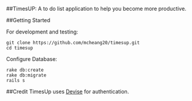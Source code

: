 ##TimesUP: A to do list application to help you become more productive.

##Getting Started

For development and testing:

```
git clone https://github.com/mcheang20/timesup.git
cd timesup
```
Configure Database:
```
rake db:create
rake db:migrate
rails s
```
##Credit
TimesUp uses [Devise](https://github.com/plataformatec/devise) for authentication.
